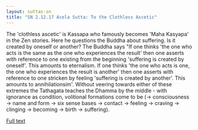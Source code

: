 ```yaml
---
layout: suttas-sn
title: "SN 2.12.17 Acela Sutta: To the Clothless Ascetic"
---
```


The 'clothless ascetic' is Kassapa who famously becomes 'Maha Kasyapa' in the Zen stories. Here he questions the Buddha about suffering. Is it created by oneself or another? The Buddha says "If one thinks 'the one who acts is the same as the one who experiences the result' then one asserts with reference to one existing from the beginning 'suffering is created by oneself'. This amounts to eternalism. If one thinks 'the one who acts is one, the one who experiences the result is another' then one asserts with reference to one stricken by feeling 'suffering is created by another'. This amounts to annihilationsim'. Without veering towards either of these extremes the Tathagata teaches the Dhamma by the middle - with ignorance as condition, volitional formations come to be (-> consciousness -> name and form -> six sense bases -> contact -> feeling -> craving -> clinging -> becoming -> birth -> suffering).

[Full text](https://www.dhammatalks.org/suttas/SN/SN12_17.html)
